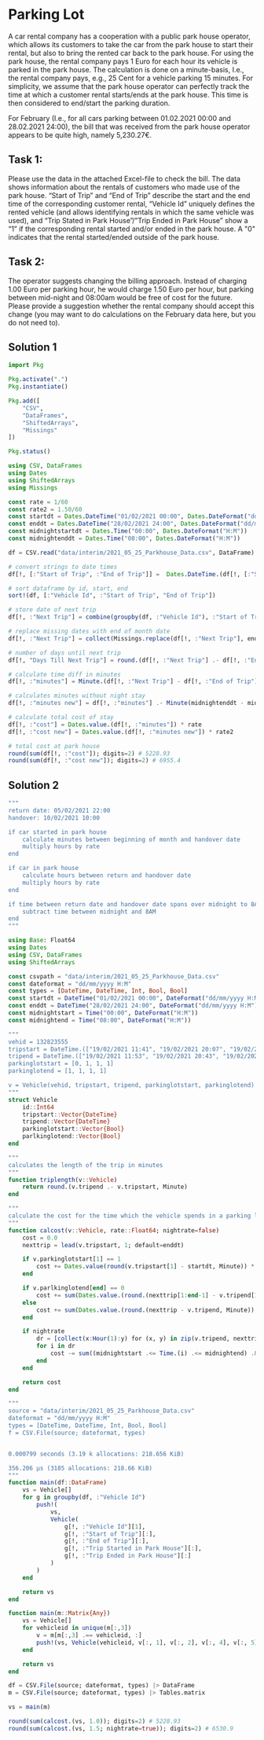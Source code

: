 # Parking Lot

A car rental company has a cooperation with a public park house operator, which allows its customers to take the car from the park house to start their rental, but also to bring the rented car back to the park house. For using the park house, the rental company pays 1 Euro for each hour its vehicle is parked in the park house. The calculation is done on a minute-basis, I.e., the rental company pays, e.g., 25 Cent for a vehicle parking 15 minutes. For simplicity, we assume that the park house operator can perfectly track the time at which a customer rental starts/ends at the park house. This time is then considered to end/start the parking duration.

For February (I.e., for all cars parking between 01.02.2021 00:00 and 28.02.2021 24:00), the bill that was received from the park house operator appears to be quite high, namely 5,230.27€.

## Task 1:
Please use the data in the attached Excel-file to check the bill. The data shows information about the rentals of customers who made use of the park house. “Start of Trip” and “End of Trip” describe the start and the end time of the corresponding customer rental, “Vehicle Id” uniquely defines the rented vehicle (and allows identifying rentals in which the same vehicle was used), and “Trip Stated in Park House”/”Trip Ended in Park House” show a “1” if the corresponding rental started and/or ended in the park house. A "0" indicates that the rental started/ended outside of the park house.

## Task 2:
The operator suggests changing the billing approach. Instead of charging 1.00 Euro per parking hour, he would charge 1.50 Euro per hour, but parking between mid-night and 08:00am would be free of cost for the future. Please provide a suggestion whether the rental company should accept this change (you may want to do calculations on the February data here, but you do not need to).

## Solution 1

```julia
import Pkg

Pkg.activate(".")
Pkg.instantiate()

Pkg.add([
    "CSV",
    "DataFrames",
    "ShiftedArrays",
    "Missings"
])

Pkg.status()

using CSV, DataFrames
using Dates
using ShiftedArrays
using Missings

const rate = 1/60
const rate2 = 1.50/60
const startdt = Dates.DateTime("01/02/2021 00:00", Dates.DateFormat("dd/mm/yyyy H:M"))
const enddt = Dates.DateTime("28/02/2021 24:00", Dates.DateFormat("dd/mm/yyyy H:M"))
const midnightstartdt = Dates.Time("00:00", Dates.DateFormat("H:M"))
const midnightenddt = Dates.Time("08:00", Dates.DateFormat("H:M"))

df = CSV.read("data/interim/2021_05_25_Parkhouse_Data.csv", DataFrame)

# convert strings to date times
df[!, [:"Start of Trip", :"End of Trip"]] =  Dates.DateTime.(df[!, [:"Start of Trip", :"End of Trip"]], Dates.DateFormat("dd/mm/yyyy H:M"))

# sort dataframe by id, start, end
sort!(df, [:"Vehicle Id", :"Start of Trip", "End of Trip"])

# store date of next trip
df[!, :"Next Trip"] = combine(groupby(df, :"Vehicle Id"), :"Start of Trip" => Base.Fix2(lead, 1) => :"next")[!, :"next"]

# replace missing dates with end of month date
df[!, :"Next Trip"] = collect(Missings.replace(df[!, :"Next Trip"], enddt))

# number of days until next trip
df[!, "Days Till Next Trip"] = round.(df[!, :"Next Trip"] .- df[!, :"End of Trip"], Day)

# calculate time diff in minutes
df[!, :"minutes"] = Minute.(df[!, :"Next Trip"] - df[!, :"End of Trip"])

# calculates minutes without night stay
df[!, :"minutes new"] = df[!, :"minutes"] .- Minute(midnightenddt - midnightstartdt)

# calculate total cost of stay
df[!, :"cost"] = Dates.value.(df[!, :"minutes"]) * rate
df[!, :"cost new"] = Dates.value.(df[!, :"minutes new"]) * rate2

# total cost at park house
round(sum(df[!, :"cost"]); digits=2) # 5228.93
round(sum(df[!, :"cost new"]); digits=2) # 6955.4
```

## Solution 2

```julia
"""
return date: 05/02/2021 22:00
handover: 10/02/2021 10:00

if car started in park house
    calculate minutes between beginning of month and handover date
    multiply hours by rate
end

if car in park house
    calculate hours between return and handover date
    multiply hours by rate
end

if time between return date and handover date spans over midnight to 8AM
    subtract time between midnight and 8AM
end
"""

using Base: Float64
using Dates
using CSV, DataFrames
using ShiftedArrays

const csvpath = "data/interim/2021_05_25_Parkhouse_Data.csv"
const dateformat = "dd/mm/yyyy H:M"
const types = [DateTime, DateTime, Int, Bool, Bool]
const startdt = DateTime("01/02/2021 00:00", DateFormat("dd/mm/yyyy H:M"))
const enddt = DateTime("28/02/2021 24:00", DateFormat("dd/mm/yyyy H:M"))
const midnightstart = Time("00:00", DateFormat("H:M"))
const midnightend = Time("08:00", DateFormat("H:M"))

"""
vehid = 132823555
tripstart = DateTime.(["19/02/2021 11:41", "19/02/2021 20:07", "19/02/2021 21:26", "20/02/2021 11:04"], DateFormat("dd/mm/yyyy H:M"))
tripend = DateTime.(["19/02/2021 11:53", "19/02/2021 20:43", "19/02/2021 21:32", "20/02/2021 14:32"], DateFormat("dd/mm/yyyy H:M"))
parkinglotstart = [0, 1, 1, 1]
parkinglotend = [1, 1, 1, 1]

v = Vehicle(vehid, tripstart, tripend, parkinglotstart, parkinglotend)
"""
struct Vehicle
    id::Int64
    tripstart::Vector{DateTime}
    tripend::Vector{DateTime}
    parkinglotstart::Vector{Bool}
    parlkinglotend::Vector{Bool}
end

"""
calculates the length of the trip in minutes
"""
function triplength(v::Vehicle)
    return round.(v.tripend .- v.tripstart, Minute)
end

"""
calculate the cost for the time which the vehicle spends in a parking lot
"""
function calcost(v::Vehicle, rate::Float64; nightrate=false)
    cost = 0.0
    nexttrip = lead(v.tripstart, 1; default=enddt)

    if v.parkinglotstart[1] == 1
        cost += Dates.value(round(v.tripstart[1] - startdt, Minute)) * rate/60
    end

    if v.parlkinglotend[end] == 0
        cost += sum(Dates.value.(round.(nexttrip[1:end-1] - v.tripend[1:end-1], Minute)) * rate/60)
    else
        cost += sum(Dates.value.(round.(nexttrip - v.tripend, Minute)) * rate/60)
    end

    if nightrate
        dr = [collect(x:Hour(1):y) for (x, y) in zip(v.tripend, nexttrip)]
        for i in dr
            cost -= sum((midnightstart .<= Time.(i) .<= midnightend) .& ([!(x in (6,7)) for x in Dates.dayofweek.(i)])) * rate
        end
    end

    return cost
end

"""
source = "data/interim/2021_05_25_Parkhouse_Data.csv"
dateformat = "dd/mm/yyyy H:M"
types = [DateTime, DateTime, Int, Bool, Bool]
f = CSV.File(source; dateformat, types)


0.000799 seconds (3.19 k allocations: 218.656 KiB)

356.206 μs (3185 allocations: 218.66 KiB)
"""
function main(df::DataFrame)
    vs = Vehicle[]
    for g in groupby(df, :"Vehicle Id")
        push!(
            vs,
            Vehicle(
                g[!, :"Vehicle Id"][1],
                g[!, :"Start of Trip"][:],
                g[!, :"End of Trip"][:],
                g[!, :"Trip Started in Park House"][:],
                g[!, :"Trip Ended in Park House"][:]
            )
        )
    end

    return vs
end

function main(m::Matrix{Any})
    vs = Vehicle[]
    for vehicleid in unique(m[:,3])
        v = m[m[:,3] .== vehicleid, :]
        push!(vs, Vehicle(vehicleid, v[:, 1], v[:, 2], v[:, 4], v[:, 5]))
    end

    return vs
end

df = CSV.File(source; dateformat, types) |> DataFrame
m = CSV.File(source; dateformat, types) |> Tables.matrix

vs = main(m)

round(sum(calcost.(vs, 1.0)); digits=2) # 5228.93
round(sum(calcost.(vs, 1.5; nightrate=true)); digits=2) # 6530.9
```